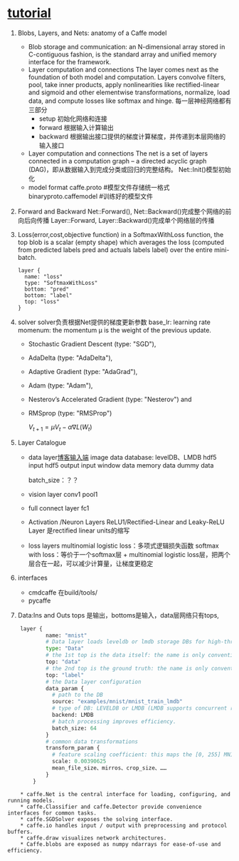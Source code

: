 # [tutorial](http://caffe.berkeleyvision.org/tutorial/)

1. Blobs, Layers, and Nets: anatomy of a Caffe model
    - Blob storage and communication: an N-dimensional array stored in C-contiguous fashion, is the standard array and unified memory               interface for the framework.
    - Layer computation and connections 
        The layer comes next as the foundation of both model and computation.
        Layers convolve filters, pool, take inner products, apply nonlinearities like rectified-linear and sigmoid and other elementwise    transformations, normalize, load data, and compute losses like softmax and hinge. 
        每一层神经网络都有三部分
        * setup 初始化网络和连接
        * forward 根据输入计算输出
        * backward 根据输出接口提供的梯度计算梯度，并传递到本层网络的输入接口
    - Layer computation and connections
        The net is a set of layers connected in a computation graph – a directed acyclic graph (DAG)，即从数据输入到完成分类或回归的完整结构。
        Net::Init()模型初始化 
    - model format
        caffe.proto #模型文件存储统一格式
        binaryproto.caffemodel #训练好的模型文件

2. Forward and Backward
    Net::Forward(), Net::Backward()完成整个网络的前向后向传播
    Layer::Forward, Layer::Backward()完成单个网络层的传播
3. Loss(error,cost,objective function)
    in a SoftmaxWithLoss function, the top blob is a scalar (empty shape) which averages the loss (computed from predicted labels pred and  actuals labels label) over the entire mini-batch.
    ```
    layer {
      name: "loss"
      type: "SoftmaxWithLoss"
      bottom: "pred"
      bottom: "label"
      top: "loss"
    }
    ```
4. solver
    solver负责根据Net提供的梯度更新参数
    base_lr: learning rate
    momenum: the momentum μ is the weight of the previous update.
    - Stochastic Gradient Descent (type: "SGD"),
    - AdaDelta (type: "AdaDelta"),
    - Adaptive Gradient (type: "AdaGrad"),
    - Adam (type: "Adam"),
    - Nesterov’s Accelerated Gradient (type: "Nesterov") and
    - RMSprop (type: "RMSProp")  

        $V_{t+1} = \mu V_t - \alpha \nabla L(W_t)$

5. Layer Catalogue
    - data layer[博客输入端](http://blog.csdn.net/whiteinblue/article/details/45330801)
        image data
        database: levelDB、LMDB
        hdf5 input 
        hdf5 output
        input 
        window data
        memory data
        dummy data
        
        batch_size：？？
    - vision layer
        conv1
        pool1
    - full connect layer
        fc1    
    - Activation /Neuron Layers
        ReLU1/Rectified-Linear and Leaky-ReLU Layer 
        是rectified linear units的缩写
    - loss layers
        multinomial logistic loss：多项式逻辑损失函数
        softmax with loss：等价于一个softmax层 + multinomial logistic loss层，把两个层合在一起，可以减少计算量，让梯度更稳定

6. interfaces
    - cmdcaffe 
        在build/tools/
    - pycaffe

7. Data:Ins and Outs
    tops 是输出，bottoms是输入，data层网络只有tops,
```python
    layer {
            name: "mnist"
            # Data layer loads leveldb or lmdb storage DBs for high-throughput.
            type: "Data"
            # the 1st top is the data itself: the name is only convention
            top: "data"
            # the 2nd top is the ground truth: the name is only convention
            top: "label"
            # the Data layer configuration
            data_param {
              # path to the DB
              source: "examples/mnist/mnist_train_lmdb"
              # type of DB: LEVELDB or LMDB (LMDB supports concurrent reads)
              backend: LMDB
              # batch processing improves efficiency.
              batch_size: 64
            }
            # common data transformations
            transform_param {
              # feature scaling coefficient: this maps the [0, 255] MNIST data to [0, 1]
              scale: 0.00390625
              mean_file_size、mirros、crop_size、……
            }
        }   
```
        * caffe.Net is the central interface for loading, configuring, and running models. 
        * caffe.Classifier and caffe.Detector provide convenience interfaces for common tasks.
        * caffe.SGDSolver exposes the solving interface.
        * caffe.io handles input / output with preprocessing and protocol buffers.
        * caffe.draw visualizes network architectures.
        * Caffe.blobs are exposed as numpy ndarrays for ease-of-use and efficiency.
